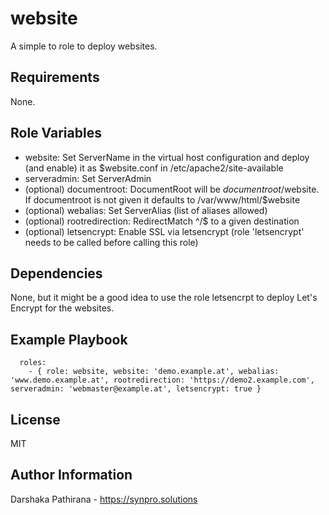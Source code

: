 website
=======

A simple to role to deploy websites.

Requirements
------------

None.

Role Variables
--------------

*  website: Set ServerName in the virtual host configuration and deploy (and enable) it as $website.conf in /etc/apache2/site-available
*  serveradmin: Set ServerAdmin
*  (optional) documentroot: DocumentRoot will be $documentroot/$website. If documentroot is not given it defaults to /var/www/html/$website
*  (optional) webalias: Set ServerAlias (list of aliases allowed)
*  (optional) rootredirection: RedirectMatch ^/$ to a given destination
*  (optional) letsencrypt: Enable SSL via letsencrypt (role 'letsencrypt' needs to be called before calling this role)

Dependencies
------------

None, but it might be a good idea to use the role letsencrpt to deploy Let's Encrypt for the websites.

Example Playbook
----------------

```
  roles:
    - { role: website, website: 'demo.example.at', webalias: 'www.demo.example.at', rootredirection: 'https://demo2.example.com', serveradmin: 'webmaster@example.at', letsencrypt: true }
```

License
-------

MIT

Author Information
------------------

Darshaka Pathirana - https://synpro.solutions
